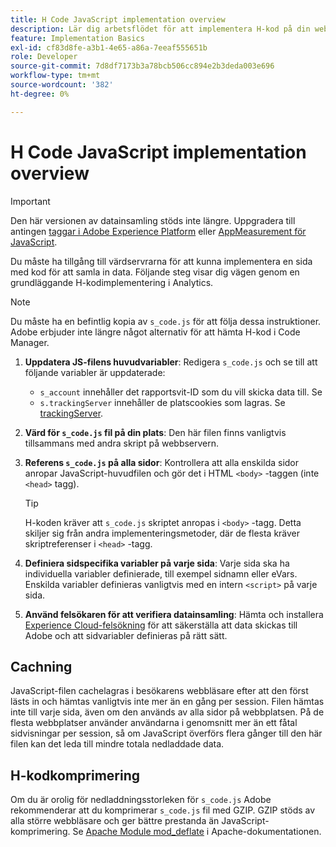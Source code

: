 ```yaml
---
title: H Code JavaScript implementation overview
description: Lär dig arbetsflödet för att implementera H-kod på din webbplats.
feature: Implementation Basics
exl-id: cf83d8fe-a3b1-4e65-a86a-7eeaf555651b
role: Developer
source-git-commit: 7d8df7173b3a78bcb506cc894e2b3deda003e696
workflow-type: tm+mt
source-wordcount: '382'
ht-degree: 0%

---
```


# H Code JavaScript implementation overview

>[!IMPORTANT]
>
>Den här versionen av datainsamling stöds inte längre. Uppgradera till antingen [taggar i Adobe Experience Platform](../../launch/overview.md) eller [AppMeasurement för JavaScript](../overview.md).

Du måste ha tillgång till värdservrarna för att kunna implementera en sida med kod för att samla in data. Följande steg visar dig vägen genom en grundläggande H-kodimplementering i Analytics.

>[!NOTE]
>
>Du måste ha en befintlig kopia av `s_code.js` för att följa dessa instruktioner. Adobe erbjuder inte längre något alternativ för att hämta H-kod i Code Manager.

1. **Uppdatera JS-filens huvudvariabler**: Redigera `s_code.js` och se till att följande variabler är uppdaterade:
   * `s_account` innehåller det rapportsvit-ID som du vill skicka data till. Se
   * `s.trackingServer` innehåller de platscookies som lagras. Se [trackingServer](../../vars/config-vars/trackingserver.md).
1. **Värd för `s_code.js` fil på din plats**: Den här filen finns vanligtvis tillsammans med andra skript på webbservern.
1. **Referens `s_code.js` på alla sidor**: Kontrollera att alla enskilda sidor anropar JavaScript-huvudfilen och gör det i HTML `<body>` -taggen (inte `<head>` tagg).

   >[!TIP]
   >
   >H-koden kräver att `s_code.js` skriptet anropas i `<body>` -tagg. Detta skiljer sig från andra implementeringsmetoder, där de flesta kräver skriptreferenser i `<head>` -tagg.
1. **Definiera sidspecifika variabler på varje sida**: Varje sida ska ha individuella variabler definierade, till exempel sidnamn eller eVars. Enskilda variabler definieras vanligtvis med en intern `<script>` på varje sida.
1. **Använd felsökaren för att verifiera datainsamling**: Hämta och installera [Experience Cloud-felsökning](../../validate/debugger.md) för att säkerställa att data skickas till Adobe och att sidvariabler definieras på rätt sätt.

## Cachning

JavaScript-filen cachelagras i besökarens webbläsare efter att den först lästs in och hämtas vanligtvis inte mer än en gång per session. Filen hämtas inte till varje sida, även om den används av alla sidor på webbplatsen. På de flesta webbplatser använder användarna i genomsnitt mer än ett fåtal sidvisningar per session, så om JavaScript överförs flera gånger till den här filen kan det leda till mindre totala nedladdade data.

## H-kodkomprimering

Om du är orolig för nedladdningsstorleken för `s_code.js` Adobe rekommenderar att du komprimerar `s_code.js` fil med GZIP. GZIP stöds av alla större webbläsare och ger bättre prestanda än JavaScript-komprimering. Se [Apache Module mod_deflate](https://httpd.apache.org/docs/current/mod/mod_deflate.html) i Apache-dokumentationen.
